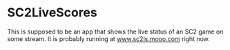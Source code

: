 SC2LiveScores
=============

This is supposed to be an app that shows the live status of an SC2 game on some stream. It is probably running at www.sc2ls.mooo.com right now.

